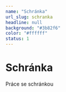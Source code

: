 ```yaml
---
name: "Schránka"
url_slug: schranka
headline: null
background: "#3b82f6"
color: "#ffffff"
status: 1
---
```


# Schránka

Práce se schránkou
